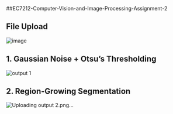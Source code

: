##EC7212-Computer-Vision-and-Image-Processing-Assignment-2

## File Upload
![image](https://github.com/user-attachments/assets/1f31394b-6c87-4355-878d-08cd6976c194)

## 1. Gaussian Noise + Otsu’s Thresholding
![output 1](https://github.com/user-attachments/assets/1ec873cc-3f42-4b11-a4b1-62e75b33a778)

## 2. Region-Growing Segmentation
![Uploading output 2.png…]()


